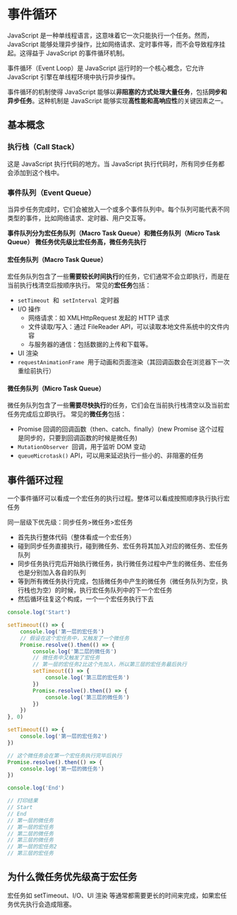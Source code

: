 # 事件循环

JavaScript 是一种单线程语言，这意味着它一次只能执行一个任务。然而，JavaScript 能够处理异步操作，比如网络请求、定时事件等，而不会导致程序挂起。这得益于 JavaScript 的事件循环机制。

事件循环（Event Loop）是 JavaScript 运行时的一个核心概念，它允许 JavaScript 引擎在单线程环境中执行异步操作。

事件循环的机制使得 JavaScript 能够以**非阻塞的方式处理大量任务**，包括**同步和异步任务**。这种机制是 JavaScript 能够实现**高性能和高响应性**的关键因素之一。

## 基本概念

### 执行栈（Call Stack）

这是 JavaScript 执行代码的地方。当 JavaScript 执行代码时，所有同步任务都会添加到这个栈中。

### 事件队列（Event Queue）

当异步任务完成时，它们会被放入一个或多个事件队列中。每个队列可能代表不同类型的事件，比如网络请求、定时器、用户交互等。

**事件队列分为宏任务队列（Macro Task Queue）和微任务队列（Micro Task Queue）**
**微任务优先级比宏任务高，微任务先执行**

#### 宏任务队列（Macro Task Queue）

宏任务队列包含了一些**需要较长时间执行**的任务，它们通常不会立即执行，而是在当前执行栈清空后按顺序执行。
常见的**宏任务**包括：

-   `setTimeout`  和  `setInterval`  定时器
-   I/O 操作
    -   网络请求：如 XMLHttpRequest 发起的 HTTP 请求
    -   文件读取/写入：通过 FileReader API，可以读取本地文件系统中的文件内容
    -   与服务器的通信：包括数据的上传和下载等。
-   UI 渲染
-   `requestAnimationFrame`  用于动画和页面渲染（其回调函数会在浏览器下一次重绘前执行）

#### 微任务队列（Micro Task Queue）

微任务队列包含了一些**需要尽快执行**的任务，它们会在当前执行栈清空以及当前宏任务完成后立即执行。
常见的**微任务**包括：

-   Promise 回调的回调函数（then、catch、finally）(new Promise 这个过程是同步的，只要到回调函数的时候是微任务)
-   `MutationObserver`  回调，用于监听 DOM 变动
-   `queueMicrotask()` API，可以用来延迟执行一些小的、非阻塞的任务

## 事件循环过程

一个事件循环可以看成一个宏任务的执行过程。整体可以看成按照顺序执行执行宏任务

同一层级下优先级：同步任务>微任务>宏任务

-   首先执行整体代码（整体看成一个宏任务）
-   碰到同步任务直接执行，碰到微任务、宏任务将其加入对应的微任务、宏任务队列
-   同步任务执行完后开始执行微任务，执行微任务过程中产生的微任务、宏任务也是分别加入各自的队列
-   等到所有微任务执行完成，包括微任务中产生的微任务（微任务队列为空，执行栈也为空）的时候，执行宏任务队列中的下一个宏任务
-   然后循环往复这个构成，一个一个宏任务执行下去

```js
console.log('Start')

setTimeout(() => {
    console.log('第一层的宏任务')
    // 假设在这个宏任务中，又触发了一个微任务
    Promise.resolve().then(() => {
        console.log('第二层的微任务')
        // 微任务中又触发了宏任务
        // 第一层的宏任务2比这个先加入，所以第三层的宏任务最后执行
        setTimeout(() => {
            console.log('第三层的宏任务')
        })
        Promise.resolve().then(() => {
            console.log('第三层的微任务')
        })
    })
}, 0)

setTimeout(() => {
    console.log('第一层的宏任务2')
})

// 这个微任务会在第一个宏任务执行完毕后执行
Promise.resolve().then(() => {
    console.log('第一层的微任务')
})

console.log('End')

// 打印结果
// Start
// End
// 第一层的微任务
// 第一层的宏任务
// 第二层的微任务
// 第三层的微任务
// 第一层的宏任务2
// 第三层的宏任务
```

## 为什么微任务优先级高于宏任务

宏任务如 setTimeout、I/O、UI 渲染 等通常都需要更长的时间来完成，如果宏任务优先执行会造成阻塞。
